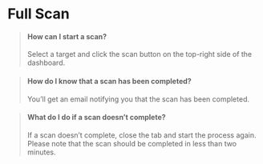 # Full Scan

> #### How can I start a scan?
> Select a target and click the scan button on the top-right side of the dashboard.

> #### How do I know that a scan has been completed?
> You’ll get an email notifying you that the scan has been completed.

> #### What do I do if a scan doesn’t complete?
> If a scan doesn’t complete, close the tab and start the process again. Please note that the scan should be completed in less than two minutes.
